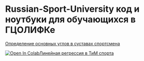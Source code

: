 # Russian-Sport-University код и ноутбуки для обучающихся в ГЦОЛИФКе

[Определение основных углов в суставах спортсмена](https://github.com/vn322/Russian-Sport-University/blob/main/ACADEM_pose.py)

[![Open In Colab](https://colab.research.google.com/assets/colab-badge.svg)](https://github.com/vn322/Russian-Sport-University/blob/main/Line_reg_SPE.ipynb)[Линейная регрессия в ТиМ спорта](https://github.com/vn322/Russian-Sport-University/blob/main/Line_reg_SPE.ipynb)

